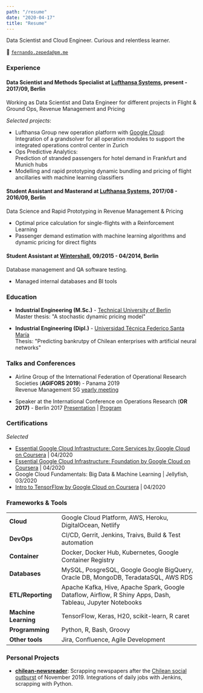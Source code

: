 ```yaml
---
path: "/resume"
date: "2020-04-17"
title: "Resume"
---
```


Data Scientist and Cloud Engineer. Curious and relentless learner.

:email: [`fernando.zepeda@pm.me`](fernando.zepeda@pm.me)

### Experience 

#### Data Scientist and Methods Specialist at [Lufthansa Systems](https://www.lhsystems.com/), present - 2017/09, Berlin

Working as Data Scientist and Data Engineer for different projects in Flight & Ground Ops, Revenue Management and Pricing   

*Selected projects*:
- Lufthansa Group new operation platform with [Google Cloud](https://cloud.google.com/):   
Integration of a grandsolver for all operation modules to support the integrated operations control center in Zurich
- Ops Predictive Analytics:  
 Prediction of stranded passengers for hotel demand in Frankfurt and Munich hubs 
- Modelling and rapid prototyping dynamic bundling and pricing of flight ancillaries with machine learning classifiers 

#### Student Assistant and Masterand at [Lufthansa Systems](https://www.lhsystems.com/), 2017/08 - 2016/09, Berlin

Data Science and Rapid Prototyping in Revenue Management & Pricing

- Optimal price calculation for single-flights with a  Reinforcement Learning 
- Passenger demand estimation with machine learning algorithms and dynamic pricing for direct flights


#### Student Assistant at [Wintershall](https://wintershalldea.com/en), 09/2015 - 04/2014, Berlin

Database management and QA software testing. 

- Managed internal databases and BI tools 

### Education 
-  **<span class="colored-text_1">Industrial Engineering (M.Sc.)</span>** - [Technical University of Berlin](https://www.tu-berlin.de/menue/home/)  
Master thesis: "A stochastic dynamic pricing model"

-  **<span class="colored-text_1">Industrial Engineering (Dipl.)</span>** - 
[Universidad Técnica Federico Santa María](https://www.usm.cl/)  
Thesis: "Predicting bankrutpy of Chilean enterprises with artificial neural networks"

### Talks and Conferences 

- Airline Group of the International Federation of Operational Research Societies (**<span class="colored-text_1">AGIFORS 2019</span>**) - Panama 2019  
Revenue Management SG [yearly meeting](https://agifors.org/rm-2019)

- Speaker at the International Conference on Operations Research (**<span class="colored-text_1">OR 2017</span>)** - Berlin 2017 [Presentation](https://www.dropbox.com/s/h7vtkc215zh3r43/OR_2017.pdf?dl=0) | [Program](https://www.euro-online.org/conf/admin/tmp/program-gor2017.pdf)


### Certifications 

*Selected*

- [Essential Google Cloud Infrastructure: Core Services by Google Cloud on Coursera](https://www.coursera.org/account/accomplishments/records/W2ZTKPJ8QG4D) | 04/2020
- [Essential Google Cloud Infrastructure: Foundation by Google Cloud on Coursera](https://www.coursera.org/account/accomplishments/records/N7W6UZCUCHY6) | 04/2020
- Google Cloud Fundamentals: Big Data & Machine Learning | Jellyfish, 03/2020
- [Intro to TensorFlow by Google Cloud on Coursera](https://www.coursera.org/account/accomplishments/records/B7SLNSP8BY9U) | 04/2020

### Frameworks & Tools 

|                                                          |                                                                                                            |
|----------------------------------------------------------|------------------------------------------------------------------------------------------------------------|
| **<span class="colored-text_1">Cloud</span>**            | Google Cloud Platform, AWS, Heroku, DigitalOcean, Netlify                                                  |
| **<span class="colored-text_1">DevOps</span>**           | CI/CD, Gerrit, Jenkins, Traivs, Build & Test automation                                                    |
| **<span class="colored-text_1">Container</span>**        | Docker, Docker Hub, Kubernetes, Google Container Registry                                                  |
| **<span class="colored-text_1">Databases</span>**        | MySQL, PosgreSQL, Google Google BigQuery, Oracle DB, MongoDB, TeradataSQL, AWS RDS                         |
| **<span class="colored-text_1">ETL/Reporting</span>**    | Apache Kafka, Hive, Apache Spark, Google Dataflow, Airflow, R Shiny Apps, Dash, Tableau, Jupyter Notebooks |
| **<span class="colored-text_1">Machine Learning</span>** | TensorFlow, Keras, H20, scikit-learn, R caret                                                              |
| **<span class="colored-text_1">Programming</span>**      | Python, R, Bash, Groovy                                                                                    |
| **<span class="colored-text_1">Other tools</span>**      | Jira, Confluence, Agile Development                                                                        |


### Personal Projects 

- **[chilean-newsreader](https://github.com/Fmrhj/chile-newsreader)**: Scrapping newspapers after the [Chilean social outburst](https://www.google.com/search?q=Chilean+social+outburst) of November 2019. Integrations of daily jobs with Jenkins, scrapping with Python. 